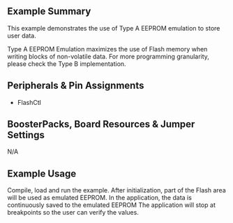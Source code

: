 
## Example Summary

This example demonstrates the use of Type A EEPROM emulation to store user data.

Type A EEPROM Emulation maximizes the use of Flash memory when writing blocks of non-volatile data.
For more programming granularity, please check the Type B implementation.

## Peripherals & Pin Assignments
- FlashCtl

## BoosterPacks, Board Resources & Jumper Settings
N/A

## Example Usage

Compile, load and run the example.
After initialization, part of the Flash area will be used as emulated EEPROM.
In the application, the data is continuously saved to the emulated EEPROM
The application will stop at breakpoints so the user can verify the values.
